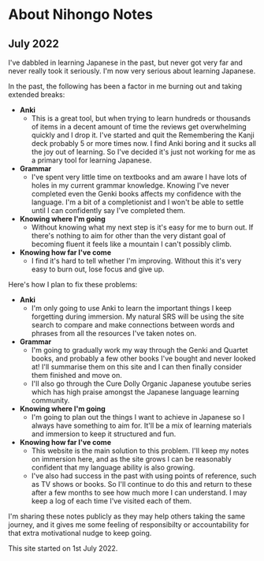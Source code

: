 # About Nihongo Notes

## July 2022

I've dabbled in learning Japanese in the past, but never got very far and never really took it seriously. I'm now very serious about learning Japanese. 

In the past, the following has been a factor in me burning out and taking extended breaks:

* **Anki**
    * This is a great tool, but when trying to learn hundreds or thousands of items in a decent amount of time the reviews get overwhelming quickly and I drop it. I've started and quit the Remembering the Kanji deck probably 5 or more times now. I find Anki boring and it sucks all the joy out of learning. So I've decided it's just not working for me as a primary tool for learning Japanese.
* **Grammar**
    * I've spent very little time on textbooks and am aware I have lots of holes in my current grammar knowledge. Knowing I've never completed even the Genki books affects my confidence with the language. I'm a bit of a completionist and I won't be able to settle until I can confidently say I've completed them.
* **Knowing where I'm going**
    * Without knowing what my next step is it's easy for me to burn out. If there's nothing to aim for other than the very distant goal of becoming fluent it feels like a mountain I can't possibly climb.
* **Knowing how far I've come**
    * I find it's hard to tell whether I'm improving. Without this it's very easy to burn out, lose focus and give up.

Here's how I plan to fix these problems:

* **Anki**
    * I'm only going to use Anki to learn the important things I keep forgetting during immersion. My natural SRS will be using the site search to compare and make connections between words and phrases from all the resources I've taken notes on.
* **Grammar**
    * I'm going to gradually work my way through the Genki and Quartet books, and probably a few other books I've bought and never looked at! I'll summarise them on this site and I can then finally consider them finished and move on.
    * I'll also go through the Cure Dolly Organic Japanese youtube series which has high praise amongst the Japanese language learning community.
* **Knowing where I'm going**
    * I'm going to plan out the things I want to achieve in Japanese so I always have something to aim for. It'll be a mix of learning materials and immersion to keep it structured and fun.
* **Knowing how far I've come**
    * This website is the main solution to this problem. I'll keep my notes on immersion here, and as the site grows I can be reasonably confident that my language ability is also growing.
    * I've also had success in the past with using points of reference, such as TV shows or books. So I'll continue to do this and return to these after a few months to see how much more I can understand. I may keep a log of each time I've visited each of them.

I'm sharing these notes publicly as they may help others taking the same journey, and it gives me some feeling of responsibilty or accountability for that extra motivational nudge to keep going.

This site started on 1st July 2022.